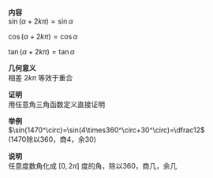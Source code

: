 **内容**  
$\sin(\alpha+2k\pi)=\sin\alpha$  
  
$\cos(\alpha+2k\pi)=\cos\alpha$  
  
$\tan(\alpha+2k\pi)=\tan\alpha$  
  
**几何意义**  
相差 $2k\pi$ 等效于重合  
  
**证明**  
用任意角三角函数定义直接证明  
  
**举例**  
$\sin(1470^\circ)=\sin(4\times360^\circ+30^\circ)=\dfrac12$  
(1470除以360，商4，余30)  
  
**说明**  
任意度数角化成 $[0,2\pi]$ 度的角，除以360，商几，余几  
